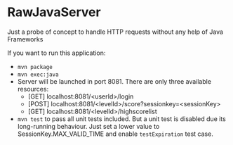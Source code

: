 RawJavaServer
=============

Just a probe of concept to handle HTTP requests without any help of Java Frameworks

If you want to run this application:
* `mvn package` 
* `mvn exec:java`
* Server will be launched in port 8081. There are only three available resources:
  *  [GET]  localhost:8081/\<userId\>/login
  *  [POST] localhost:8081/\<levelId\>/score?sessionkey=\<sessionKey\>
  *  [GET]  localhost:8081/\<levelId\>/highscorelist
*  `mvn test` to pass all unit tests included. But a unit test is disabled due its long-running behaviour. Just set a lower value to SessionKey.MAX_VALID_TIME and enable `testExpiration` test case.
